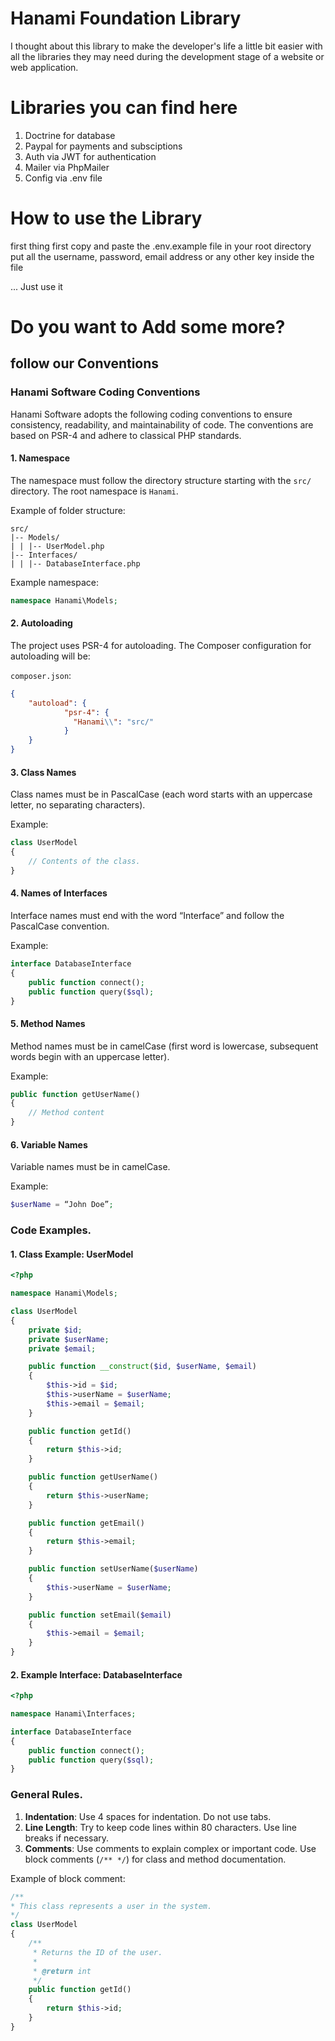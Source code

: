 # Hanami Foundation Library
I thought about this library to make the developer's life a little bit easier with all the libraries they may need during the development stage of a website or web application.
# Libraries you can find here
1. Doctrine for database
2. Paypal for payments and subsciptions
3. Auth via JWT for authentication
4. Mailer via PhpMailer
5. Config via .env file

# How to use the Library
first thing first copy and paste the .env.example file in your root directory
put all the username, password, email address or any other key inside the file

... Just use it

# Do you want to Add some more?

## follow our Conventions
### Hanami Software Coding Conventions

Hanami Software adopts the following coding conventions to ensure consistency, readability, and maintainability of code. The conventions are based on PSR-4 and adhere to classical PHP standards.

#### 1. **Namespace**
The namespace must follow the directory structure starting with the `src/` directory. The root namespace is `Hanami`.

Example of folder structure:
```
src/
|-- Models/
| | |-- UserModel.php
|-- Interfaces/
| | |-- DatabaseInterface.php
```

Example namespace:
```php
namespace Hanami\Models;
```

#### 2. **Autoloading**
The project uses PSR-4 for autoloading. The Composer configuration for autoloading will be:

`composer.json`:
```json
{
    "autoload": {
            "psr-4": {
              "Hanami\\": "src/"
            }
    }
}
```

#### 3. **Class Names**
Class names must be in PascalCase (each word starts with an uppercase letter, no separating characters).

Example:
```php
class UserModel
{
    // Contents of the class.
}
```

#### 4. **Names of Interfaces**
Interface names must end with the word “Interface” and follow the PascalCase convention.

Example:
```php
interface DatabaseInterface
{
    public function connect();
    public function query($sql);
}
```

#### 5. **Method Names**
Method names must be in camelCase (first word is lowercase, subsequent words begin with an uppercase letter).

Example:
```php
public function getUserName()
{
    // Method content
}
```

#### 6. **Variable Names**
Variable names must be in camelCase.

Example:
```php
$userName = “John Doe”;
```

### Code Examples.

#### 1. **Class Example: UserModel**

```php
<?php

namespace Hanami\Models;

class UserModel
{
    private $id;
    private $userName;
    private $email;

    public function __construct($id, $userName, $email)
    {
        $this->id = $id;
        $this->userName = $userName;
        $this->email = $email;
    }

    public function getId()
    {
        return $this->id;
    }

    public function getUserName()
    {
        return $this->userName;
    }

    public function getEmail()
    {
        return $this->email;
    }

    public function setUserName($userName)
    {
        $this->userName = $userName;
    }

    public function setEmail($email)
    {
        $this->email = $email;
    }
}
```

#### 2. **Example Interface: DatabaseInterface**

```php
<?php

namespace Hanami\Interfaces;

interface DatabaseInterface
{
    public function connect();
    public function query($sql);
}
```

### General Rules.

1. **Indentation**: Use 4 spaces for indentation. Do not use tabs.
2. **Line Length**: Try to keep code lines within 80 characters. Use line breaks if necessary.
3. **Comments**: Use comments to explain complex or important code. Use block comments (`/** */`) for class and method documentation.

Example of block comment:
```php
/**
* This class represents a user in the system.
*/
class UserModel
{
    /**
     * Returns the ID of the user.
     *
     * @return int
     */
    public function getId()
    {
        return $this->id;
    }
}
